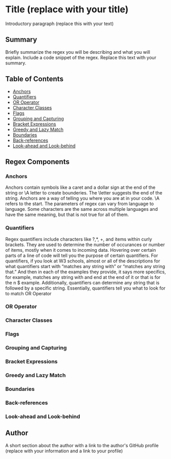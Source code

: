 # Title (replace with your title)

Introductory paragraph (replace this with your text)

## Summary

Briefly summarize the regex you will be describing and what you will explain. Include a code snippet of the regex. Replace this text with your summary.

## Table of Contents

- [Anchors](#anchors)
- [Quantifiers](#quantifiers)
- [OR Operator](#or-operator)
- [Character Classes](#character-classes)
- [Flags](#flags)
- [Grouping and Capturing](#grouping-and-capturing)
- [Bracket Expressions](#bracket-expressions)
- [Greedy and Lazy Match](#greedy-and-lazy-match)
- [Boundaries](#boundaries)
- [Back-references](#back-references)
- [Look-ahead and Look-behind](#look-ahead-and-look-behind)

## Regex Components

### Anchors
Anchors contain symbols like a caret and a dollar sign at the end of the string or \A letter to create bounderies. The \letter suggests the end of the string. Anchors are a way of telling you where you are at in your code. \A refers to the start. The parameters of regex can vary from language to language. Some characters are the same across multiple languages and have the same meaning, but that is not true for all of them.
### Quantifiers
Regex quantifiers include characters like ?,*, +, and items within curly brackets. They are used to determine the number of occurances or number of items, mostly when it comes to incoming data. Hovering over certain parts of a line of code will tell you the purpose of certain quantifiers. For quantifiers, if you look at W3 schools, almost or all of the descriptions for what quantifiers start with “matches any string with” or “matches any string that.” And then in each of the examples they provide, it says more specifics, for example, matches any string with and end at the end of it or that is for the n $ example. Additionally, quantifiers can determine any string that is followed by a specific string. Essentially, quantifiers tell you what to look for to match OR Operator
### OR Operator

### Character Classes

### Flags

### Grouping and Capturing

### Bracket Expressions

### Greedy and Lazy Match

### Boundaries

### Back-references

### Look-ahead and Look-behind

## Author

A short section about the author with a link to the author's GitHub profile (replace with your information and a link to your profile)
